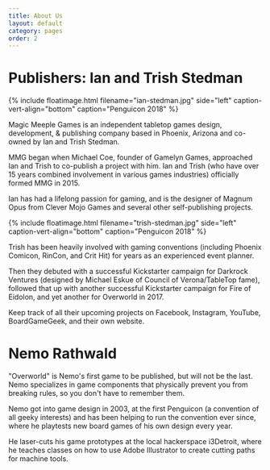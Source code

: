 ```yaml
---
title: About Us
layout: default
category: pages
order: 2
---
```

# Publishers: Ian and Trish Stedman

{% include floatimage.html filename="ian-stedman.jpg" side="left" caption-vert-align="bottom" caption="Penguicon 2018" %}

Magic Meeple Games is an independent tabletop games design, development, & publishing company based in Phoenix, Arizona and co-owned by Ian and Trish Stedman.

MMG began when Michael Coe, founder of Gamelyn Games, approached Ian and Trish to co-publish a project with him. Ian and Trish (who have over 15 years combined involvement in various games industries) officially formed MMG in 2015.

Ian has had a lifelong passion for gaming, and is the designer of Magnum Opus from Clever Mojo Games and several other self-publishing projects.

{% include floatimage.html filename="trish-stedman.jpg" side="left" caption-vert-align="bottom" caption="Penguicon 2018" %}

Trish has been heavily involved with gaming conventions (including Phoenix Comicon, RinCon, and Crit Hit) for years as an experienced event planner.

Then they debuted with a successful Kickstarter campaign for Darkrock Ventures (designed by Michael Eskue of Council of Verona/TableTop fame), followed that up with another successful Kickstarter campaign for Fire of Eidolon, and yet another for Overworld in 2017.

Keep track of all their upcoming projects on Facebook, Instagram, YouTube, BoardGameGeek, and their own website.

# Nemo Rathwald

"Overworld" is Nemo's first game to be published, but will not be the last. Nemo specializes in game components that physically prevent you from breaking rules, so you don't have to remember them.

Nemo got into game design in 2003, at the first Penguicon (a convention of all geeky interests) and has been helping to run the convention ever since, where he playtests new board games of his own design every year.

He laser-cuts his game prototypes at the local hackerspace i3Detroit, where he teaches classes on how to use Adobe Illustrator to create cutting paths for machine tools.

